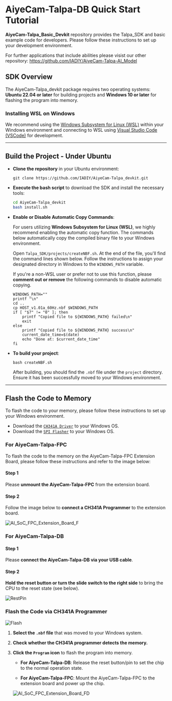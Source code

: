 # AiyeCam-Talpa-DB Quick Start Tutorial

**AiyeCam-Talpa_Basic_Devkit** repository provides the Talpa_SDK and basic example code for developers. Please follow these instructions to set up your development environment.

For further applications that include abilities please visist our other repository: https://github.com/IADIY/AiyeCam-Talpa-AI_Model
## SDK Overview

The AiyeCam-Talpa_devkit package requires two operating systems: **Ubuntu 22.04 or later** for building projects and **Windows 10 or later** for flashing the program into memory.

### Installing WSL on Windows

We recommend using the [Windows Subsystem for Linux (WSL)](https://www.microsoft.com/store/productId/9PDXGNCFSCZV?ocid=pdpshare) within your Windows environment and connecting to WSL using [Visual Studio Code (VSCode)](https://code.visualstudio.com/) for development.

---

## Build the Project - Under Ubuntu

* **Clone the repository** in your Ubuntu environment:
    ```
    git clone https://github.com/IADIY/AiyeCam-Talpa_devkit.git
    ```

* **Execute the bash script** to download the SDK and install the necessary tools:
    ```bash
    cd AiyeCam-Talpa_devkit
    bash install.sh
    ```

* **Enable or Disable Automatic Copy Commands**:

    For users utilizing **Windows Subsystem for Linux (WSL)**, we highly recommend enabling the automatic copy function. The commands below automatically copy the compiled binary file to your Windows environment.

    Open `Talpa_SDK/projects/createNBF.sh`. At the end of the file, you'll find the command lines shown below. Follow the instructions to assign your designated directory in Windows to the `WINDOWS_PATH` variable.

    If you're a non-WSL user or prefer not to use this function, please **comment out or remove** the following commands to disable automatic copying.

    ```
    WINDOWS_PATH=""
    printf "\n"
    cd ..
    cp HOST_v1.01a_60Hz.nbf $WINDOWS_PATH
    if [ "$?" != "0" ]; then
        printf "Copied file to ${WINDOWS_PATH} failed\n"
        exit
    else
        printf "Copied file to ${WINDOWS_PATH} success\n"
        current_date_time=$(date)
        echo "Done at: $current_date_time"
    fi
    ```

* **To build your project**:
    ```
    bash createNBF.sh
    ```
    After building, you should find the `.nbf` file under the `project` directory. Ensure it has been successfully moved to your Windows environment.

---

## Flash the Code to Memory

To flash the code to your memory, please follow these instructions to set up your Windows environment.

* Download the [`CH341A Driver`](https://www.iadiy.com/image/catalog/IADIY/products/camera-module/ai-camera-module/Download/CH341A_Driver_Win.zip) to your Windows OS.
* Download the [`SPI Flasher`](https://www.iadiy.com/image/catalog/IADIY/products/camera-module/ai-camera-module/Download/CH341A_Programmer.zip) to your Windows OS.

### For AiyeCam-Talpa-FPC

To flash the code to the memory on the AiyeCam-Talpa-FPC Extension Board, please follow these instructions and refer to the image below:

#### Step 1

Please **unmount the AiyeCam-Talpa-FPC** from the extension board.

#### Step 2

Follow the image below to **connect a CH341A Programmer** to the extension board.

![AI_SoC_FPC_Extension_Board_F](https://github.com/user-attachments/assets/88bdcff4-4811-4671-adcc-ddd691aeb6cd)

### For AiyeCam-Talpa-DB

#### Step 1

Please **connect the AiyeCam-Talpa-DB via your USB cable**.

#### Step 2

**Hold the reset button or turn the slide switch to the right side** to bring the CPU to the reset state (see below).

![RestPin](https://github.com/user-attachments/assets/cd7e11c7-6830-41a2-95a5-6ffd1ab94517)

### Flash the Code via CH341A Programmer

![Flash](https://github.com/user-attachments/assets/77ded1a3-bc78-4331-8e7a-b5de0db18c84)

1.  **Select the `.nbf` file** that was moved to your Windows system.
2.  **Check whether the CH341A programmer detects the memory.**
3.  **Click the `Program` icon** to flash the program into memory.

    * **For AiyeCam-Talpa-DB**:
        Release the reset button/pin to set the chip to the normal operation state.

    * **For AiyeCam-Talpa-FPC**:
        Mount the AiyeCam-Talpa-FPC to the extension board and power up the chip.

    ![AI_SoC_FPC_Extension_Board_FD](https://github.com/user-attachments/assets/00af8996-3cb4-45f3-91e6-175fbb33dc6a)
